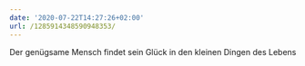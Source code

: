 ```yaml
---
date: '2020-07-22T14:27:26+02:00'
url: /1285914348590948353/
---
```

Der genügsame Mensch findet sein Glück in den kleinen Dingen des Lebens
